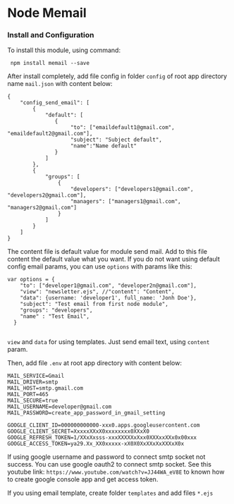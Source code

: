  # Node Memail
 
 ### Install and Configuration
 
 To install this module, using command:
  
 ``` npm install memail --save```
 
 After install completely, add file config in folder ``config`` of
 root app directory name `` mail.json `` with content below:
 
 ``` 
 {
     "config_send_email": [
         {
             "default": [
                {
                     "to": ["emaildefault1@gmail.com", "emaildefault2@gmail.com"],
                     "subject": "Subject default",
                     "name":"Name default"
                }
             ]
         },
         {
             "groups": [
                 {
                     "developers": ["developers1@gmail.com", "developers2@gmail.com"],
                     "managers": ["managers1@gmail.com", "managers2@gmail.com"]
                 }
             ]
         }
     ]
 }
 ```
 
 The content file is default value for module send mail. Add to this file
 content the default value what you want. If you do not want using default config email params, 
 you can use ``options`` with params like this: 
 
 ```
 var options = {
     "to": ["developer1@gmail.com", "developer2n@gmail.com"],
     "view": "newsletter.ejs", //"content": "Content",
     "data": {username: 'developer1', full_name: 'Jonh Doe'},
     "subject": "Test email from first node module",
     "groups": "developers",
     "name" : "Test Email",
   }
   
```
 ``view`` and ``data`` for using templates. Just send email text, using `content ` param.
 
 Then, add file ``.env`` at root app directory with content below:
 
 ```
 MAIL_SERVICE=Gmail
 MAIL_DRIVER=smtp
 MAIL_HOST=smtp.gmail.com
 MAIL_PORT=465
 MAIL_SECURE=true
 MAIL_USERNAME=developer@gmail.com
 MAIL_PASSWORD=create_app_password_in_gmail_setting
 
 GOOGLE_CLIENT_ID=000000000000-xxx0.apps.googleusercontent.com
 GOOGLE_CLIENT_SECRET=XxxxxXXxX0xxxxxxxx0XXxX0
 GOOGLE_REFRESH_TOKEN=1/XXxXxsss-xxxXXXXXxXxx0XXXxxXXx0x00xxx
 GOOGLE_ACCESS_TOKEN=ya29.Xx_XX0xxxxx-xX0X0XxXXxXxXXXxX0x
```
If using google username and password to connect smtp socket not success. You 
can use google oauth2 to connect smtp socket. See this youtube link: ```https://www.youtube.com/watch?v=JJ44WA_eV8E``` to known
how to create google console app and get access token.

If you using email template, create folder ``templates`` and add files ``*.ejs``